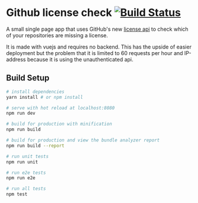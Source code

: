 # Github license check [![Build Status](https://travis-ci.org/k-nut/github-license-checker.svg?branch=master)](https://travis-ci.org/k-nut/github-license-checker)

A small single page app that uses GitHub's new [license api](https://developer.github.com/v3/licenses/) to check
which of your repositories are missing a license.

It is made with vuejs and requires no backend. This has the upside of easier deployment but the problem that it is limited to 
60 requests per hour and IP-address because it is using the unauthenticated api.

## Build Setup

``` bash
# install dependencies
yarn install # or npm install

# serve with hot reload at localhost:8080
npm run dev

# build for production with minification
npm run build

# build for production and view the bundle analyzer report
npm run build --report

# run unit tests
npm run unit

# run e2e tests
npm run e2e

# run all tests
npm test
```
